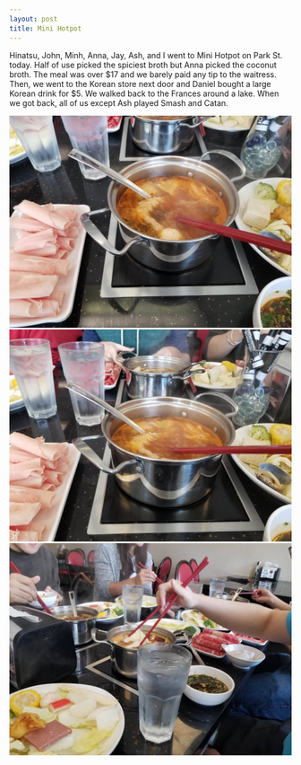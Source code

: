 ```yaml
---
layout: post
title: Mini Hotpot
---
```


Hinatsu, John, Minh, Anna, Jay, Ash, and I went to Mini Hotpot on Park St. today. Half of use picked the spiciest broth but Anna picked the coconut broth. The meal was over $17 and we barely paid any tip to the waitress. Then, we went to the Korean store next door and Daniel bought a large Korean drink for $5. We walked back to the Frances around a lake. When we got back, all of us except Ash played Smash and Catan.

![](/img/minihotpot1.jpg)
![](/img/minihotpot2.jpg)
![](/img/minihotpot3.jpg)